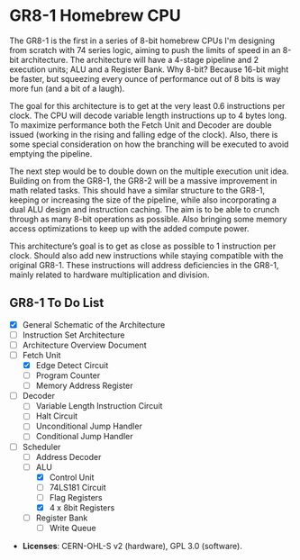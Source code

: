 # GR8-1 Homebrew CPU

The GR8-1 is the first in a series of 8-bit homebrew CPUs I'm designing from scratch with 74 series logic, aiming to push the limits of speed in an 8-bit architecture. The architecture will have a 4-stage pipeline and 2 execution units; ALU and a Register Bank. Why 8-bit? Because 16-bit might be faster, but squeezing every ounce of performance out of 8 bits is way more fun (and a bit of a laugh). 

The goal for this architecture is to get at the very least 0.6 instructions per clock. The CPU will decode variable length instructions up to 4 bytes long. To maximize performance both the Fetch Unit and Decoder are double issued (working in the rising and falling edge of the clock).  Also, there is some special consideration on how the branching will be executed to avoid emptying the pipeline.

The next step would be to double down on the multiple execution unit idea. Building on from the GR8-1, the GR8-2 will be a massive improvement in math related tasks. This should have a similar structure to the GR8-1, keeping or increasing the size of the pipeline, while also incorporating a dual ALU design and instruction caching. The aim is to be able to crunch through as many 8-bit operations as possible. Also bringing some memory access optimizations to keep up with the added compute power.

This architecture’s goal is to get as close as possible to 1 instruction per clock. Should also add new instructions while staying compatible with the original GR8-1. These instructions will address deficiencies in the GR8-1, mainly related to hardware multiplication and division.

## GR8-1 To Do List
- [x] General Schematic of the Architecture
- [ ] Instruction Set Architecture
- [ ] Architecture Overview Document
- [ ] Fetch Unit
  - [x] Edge Detect Circuit
  - [ ] Program Counter
  - [ ] Memory Address Register
- [ ] Decoder
  - [ ] Variable Length Instruction Circuit
  - [ ] Halt Circuit
  - [ ] Unconditional Jump Handler
  - [ ] Conditional Jump Handler
- [ ] Scheduler
  - [ ] Address Decoder
  - [ ] ALU
    - [x] Control Unit
    - [ ] 74LS181 Circuit
    - [ ] Flag Registers
    - [x] 4 x 8bit Registers
  - [ ] Register Bank
    - [ ] Write Queue  

- **Licenses**: CERN-OHL-S v2 (hardware), GPL 3.0 (software).

